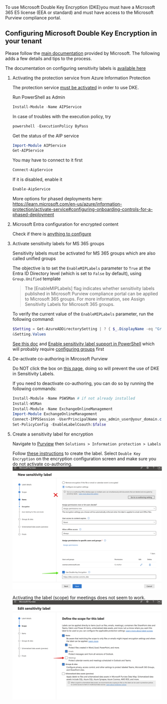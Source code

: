 To use Microsoft Double Key Encryption (DKE)you must have a Microsoft 365 E5 license (EEA or standard)
and must have access to the Microsoft Purview compliance portal.

## Configuring Microsoft Double Key Encryption in your tenant

Please follow the [main documentation](https://learn.microsoft.com/en-us/purview/double-key-encryption-setup)
provided by Microsoft. The following adds a few details and tips to the process.

The documentation on configuring sensitivity labels is [available here](https://learn.microsoft.com/en-gb/purview/encryption-sensitivity-labels)


1. Activating the protection service from Azure Information Protection

    The protection service [must be activated](https://learn.microsoft.com/en-us/azure/information-protection/activate-service) in order to use DKE.
    
    Run PowerShell as Admin
    
    ```powershell
    Install-Module -Name AIPService
    ``` 
    In case of troubles with the execution policy, try
    
    ```powershell
    powershell -ExecutionPolicy ByPass
    ```
    
    Get the status of the AIP service
    
    ```powershell
    Import-Module AIPService
    Get-AIPService
    ```
    
    You may have to connect to it first
    ```powershell
    Connect-AipService
    ```
    
    If it is disabled, enable it
    ```powershell
    Enable-AipService
    ```

   More options for phased deployments here: https://learn.microsoft.com/en-us/azure/information-protection/activate-service#configuring-onboarding-controls-for-a-phased-deployment


2. Microsoft Entra configuration for encrypted content

    Check if there is [anything to configure](https://learn.microsoft.com/en-gb/purview/encryption-azure-ad-configuration)


3. Activate sensitivity labels for MS 365 groups

   Sensitivity labels must be activated for MS 365 groups which are also called unified groups

    The objective is to set the `EnableMIPLabels` parameter to `True` at the Entra ID Directory level (which is set to `False` by default), using  `Group.Unified` template

    > The [EnableMIPLabels] flag indicates whether sensitivity labels published in Microsoft Purview compliance portal can be applied to Microsoft 365 groups. For more information, see Assign Sensitivity Labels for Microsoft 365 groups.

    To verify the current value of the `EnableMIPLabels` parameter, run the following command:

    ```powershell
    $Setting = Get-AzureADDirectorySetting | ? { $_.DisplayName -eq "Group.Unified"}
    &Setting.Values
    ```
    
    [See this doc](https://learn.microsoft.com/en-gb/purview/sensitivity-labels-teams-groups-sites#using-sensitivity-labels-for-microsoft-teams-microsoft-365-groups-and-sharepoint-sites) and [Enable sensitivity label support in PowerShell](https://learn.microsoft.com/en-us/entra/identity/users/groups-assign-sensitivity-labels#enable-sensitivity-label-support-in-powershell) which will probably require [configuring groups](https://learn.microsoft.com/en-us/entra/identity/users/groups-settings-cmdlets) first


4. De-activate co-authoring in Mircosoft Purview

   Do NOT click the box on [this page](https://compliance.microsoft.com/compliancesettings/co-authoring_for_files_with_sensitivity_labels),
   doing so will prevent the use of DKE in Sensitivity Labels.

   If you need to deactivate co-authoring, you can do so by running the following commands:

    ```powershell
    Install-Module -Name PSWSMan # if not already installed
    Install-WSMan
    Install-Module -Name ExchangeOnlineManagement
    Import-Module ExchangeOnlineManagement
    Connect-IPPSSession -UserPrincipalName you_admin_user@your_domain.com
    Set-PolicyConfig -EnableLabelCoauth:$false
    ```


5. Create a sensitivity label for encryption

   Navigate to [Purview](https://compliance.microsoft.com/homepage) then `Solutions > Information protection > Labels`

   Follow [these instructions](https://learn.microsoft.com/en-gb/purview/create-sensitivity-labels#create-and-configure-sensitivity-labels) to create the label.
   Select `Double Key Encryption` on the encryption configuration screen and make sure 
   you do not activate co-authoring.
   ![Sensitivity Label](./sensitivity_label.png)

   Activating the label (scope) for meetings does not seem to work.
   ![label scope](./label_scope.png)



